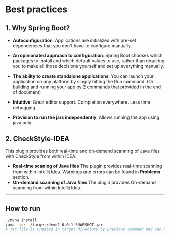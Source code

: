 # Best practices 
## 1. Why Spring Boot? 
* **Autoconfiguration**: Applications are initialized with pre-set dependencies that you don't have to configure manually.

* **An opinionated approach to configuration**: Spring Boot chooses which packages to install and which default values to use, rather than requiring you to make all those decisions yourself and set up everything manually.
* **The ability to create standalone applications**: You can launch your application on any platform by simply hitting the Run command. (Or building and running your app by 2 commands that provided in the end of document)
* **Intuitive**: Great editor support. Completion everywhere. Less time debugging.
* **Provision to run the jars independently**: Allows running the app using java only.


## 2. CheckStyle-IDEA
This plugin provides both real-time and on-demand scanning of Java files with CheckStyle from within IDEA.
* **Real-time scaning of Java files** The plugin provides real-time scanning from within Intellij Idea. Warnings and errors can be found  in **Problems** section. 
* **On-demand scanning of Java files** The plugin provides On-demand scanning from within Intellij Idea.
* ****

## How to run
```bash
./mvnw install
java -jar ./target/demo2-0.0.1-SNAPSHOT.jar 
# jar file is created in target directory by previous command and can have different name
```